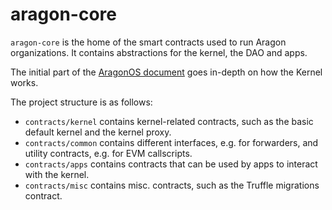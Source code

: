 # aragon-core

`aragon-core` is the home of the smart contracts used to run Aragon organizations. It contains abstractions for the kernel, the DAO and apps.

The initial part of the [AragonOS document](https://wiki.aragon.one/dev/AragonOS/) goes in-depth on how the Kernel works.

The project structure is as follows:


- `contracts/kernel` contains kernel-related contracts, such as the basic default kernel and the kernel proxy.
- `contracts/common` contains different interfaces, e.g. for forwarders, and utility contracts, e.g. for EVM callscripts.
- `contracts/apps` contains contracts that can be used by apps to interact with the kernel.
- `contracts/misc` contains misc. contracts, such as the Truffle migrations contract.
